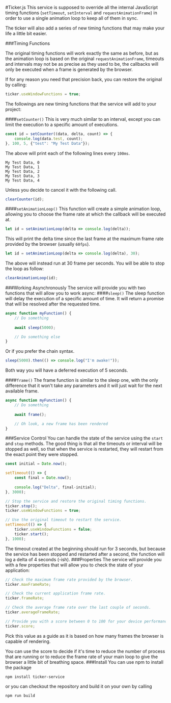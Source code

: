 #Ticker.js
This service is supposed to override all the internal JavaScript timing functions (`setTimeout`, `setInterval` and `requestAnimationFrame`) in order to use a single animation loop to keep all of them in sync.

The ticker will also add a series of new timing functions that may make your life a little bit easier.

###Timing Functions

The original timing functions will work exactly the same as before, but as the animation loop is based on the original `requestAnimationFrame`, timeouts and intervals may not be as precise as they used to be, the callbacks will only be executed when a frame is generated by the browser.

If for any reason you need that precision back, you can restore the original by calling:
```javascript
ticker.useWindowFunctions = true;
```
The followings are new timing functions that the service will add to your project:

####`setCounter()`
This is very much similar to an interval, except you can limit the execution to a specific amount of executions.

```javascript
const id = setCounter((data, delta, count) => {
    console.log(data.test, count);
}, 100, 5, {"test": "My Test Data"});
```

The above will print each of the following lines every `100ms`.

```
My Test Data, 0
My Test Data, 1
My Test Data, 2
My Test Data, 3
My Test Data, 4
```

Unless you decide to cancel it with the following call.
```javascript
clearCounter(id);
```

####`setAnimationLoop()`
This function will create a simple animation loop, allowing you to choose the frame rate at which the callback will be executed at.

```javascript
let id = setAnimationLoop(delta => console.log(delta));
```
This will print the delta time since the last frame at the maximum frame rate provided by the browser (usually `60fps`).

```javascript
let id = setAnimationLoop(delta => console.log(delta), 30);
```
The above will instead run at 30 frame per seconds. You will be able to stop the loop as follow:
```javascript
clearAnimationLoop(id);
``` 

###Working Asynchronously
The service will provide you with two functions that will allow you to work async:
####`sleep()`
The sleep function will delay the execution of a specific amount of time. It will return a promise that will be resolved after the requested time.
```javascript
async function myFunction() {
    // Do something
    
    await sleep(5000);

    // Do something else
}
```

Or if you prefer the chain syntax.
```javascript
sleep(5000).then(() => console.log("I'm awake!"));
```
Both way you will have a deferred execution of 5 seconds.

####`frame()`
The frame function is similar to the sleep one, with the only difference that it won't take any parameters and it will just wait for the next available frame.
```javascript
async function myFunction() {
    // Do something
    
    await frame();

    // Oh look, a new frame has been rendered
}
```
###Service Control
You can handle the state of the service using the `start` and `stop` methods. The good thing is that all the timeouts or interval will be stopped as well, so that when the service is restarted, they will restart from the exact point they were stopped.
```javascript
const initial = Date.now();

setTimeout(() => {
    const final = Date.now();
    
    console.log("Delta", final-initial);
}, 3000);

// Stop the service and restore the original timing functions.
ticker.stop();
ticker.useWindowFunctions = true;

// Use the original timeout to restart the service.
setTimeout(() => {
    ticker.useWindowFunctions = false;
    ticker.start();
}, 1000);
```
The timeout created at the beginning should run for 3 seconds, but because the service has been stopped and restarted after a second, the function will log a delta of 4 seconds (-ish).
###Properties
The service will provide you with a few properties that will allow you to check the state of your application:
```javascript
// Check the maximum frame rate provided by the browser.
ticker.maxFrameRate;

// Check the current application frame rate.
ticker.frameRate;

// Check the average frame rate over the last couple of seconds.
ticker.averageFrameRate;

// Provide you with a score between 0 to 100 for your device performance.
ticker.score;
```
Pick this value as a guide as it is based on how many frames the browser is capable of rendering.

You can use the score to decide if it's time to reduce the number of process that are running or to reduce the frame rate of your main loop to give the browser a little bit of breathing space.
###Install
You can use npm to install the package
```
npm install ticker-service
```
or you can checkout the repository and build it on your own by calling
```
npm run build
```